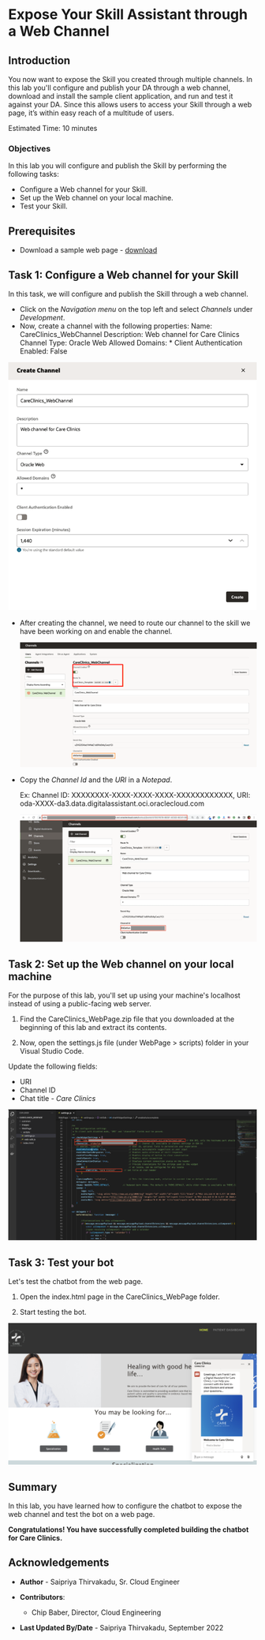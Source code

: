 ﻿# Expose Your Skill Assistant through a Web Channel

## Introduction

You now want to expose the Skill you created through multiple channels. In this lab you'll configure and publish your DA through a web channel, download and install the sample client application, and run and test it against your DA. Since this allows users to access your Skill through a web page, it’s within easy reach of a multitude of users. 

Estimated Time: 10 minutes

### Objectives

In this lab you will configure and publish the Skill by performing the following tasks: 

- Configure a Web channel for your Skill.
- Set up the Web channel on your local machine.
- Test your Skill.

## Prerequisites

- Download a sample web page - <a href="https://objectstorage.us-ashburn-1.oraclecloud.com/p/Ei1_2QRw4M8tQpk59Qhao2JCvEivSAX8MGB9R6PfHZlqNkpkAcnVg4V3-GyTs1_t/n/c4u04/b/livelabsfiles/o/oci-library/CareClinics_WebPage.zip">download</a> 

## Task 1: Configure a Web channel for your Skill

In this task, we will configure and publish the Skill through a web channel. 

- Click on the *Navigation menu* on the top left and select *Channels* under *Development*. 
- Now, create a channel with the following properties: 
  Name: CareClinics_WebChannel
  Description: Web channel for Care Clinics
  Channel Type: Oracle Web
  Allowed Domains: *
  Client Authentication Enabled: False

 ![Create a Web channel](images/create-web-channel.png " ")

- After creating the channel, we need to route our channel to the skill we have been working on and enable the channel.

  ![Route to a Skill](images/route-to-skill.png " ")

- Copy the *Channel Id* and the *URI* in a *Notepad*. 

  Ex: Channel ID: XXXXXXXX-XXXX-XXXX-XXXX-XXXXXXXXXXXX, URI: oda-XXXX-da3.data.digitalassistant.oci.oraclecloud.com

  ![Copy URI and Channel ID](images/copy-url-and-channel-id.png " ")


## Task 2: Set up the Web channel on your local machine

For the purpose of this lab, you'll set up using your machine's localhost instead of using a public-facing web server. 

1. Find the CareClinics_WebPage.zip file that you downloaded at the beginning of this lab and extract its contents.

2. Now, open the settings.js file (under WebPage > scripts) folder in your Visual Studio Code.  

  Update the following fields: 

  - URI
  - Channel ID
  - Chat title - *Care Clinics*

  ![Update the Settings in the Code](images/update-settings.png " ")


## Task 3: Test your bot

Let's test the chatbot from the web page.

1. Open the index.html page in the CareClinics_WebPage folder.

2. Start testing the bot.

 ![Test the bot](images/test-bot.png " ")

## Summary

In this lab, you have learned how to configure the chatbot to expose the web channel and test the bot on a web page. 

**Congratulations! You have successfully completed building the chatbot for Care Clinics.**

## Acknowledgements

* **Author** - Saipriya Thirvakadu, Sr. Cloud Engineer
* **Contributors**:
    * Chip Baber, Director, Cloud Engineering

* **Last Updated By/Date** - Saipriya Thirvakadu, September 2022


